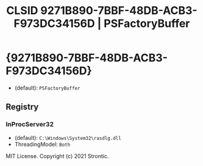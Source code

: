 ﻿---
title: "CLSID 9271B890-7BBF-48DB-ACB3-F973DC34156D | PSFactoryBuffer"
excerpt: What is COM-Object CLSID 9271B890-7BBF-48DB-ACB3-F973DC34156D?
---

# {9271B890-7BBF-48DB-ACB3-F973DC34156D}

* (default): `PSFactoryBuffer`

## Registry


### InProcServer32

* (default): `C:\Windows\System32\rasdlg.dll`
* ThreadingModel: `Both`

MIT License. Copyright (c) 2021 Strontic.


